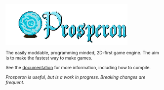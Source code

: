 ![alt text](doc/prosperon_orb_horizontal.gif)

The easily moddable, programming minded, 2D-first game engine. The aim is to make the fastest way to make games.

See the [documentation](doc/prosperon.org) for more information, including how to compile.

*Prosperon is useful, but is a work in progress. Breaking changes are frequent.*

